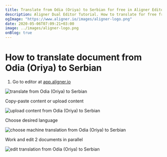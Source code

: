 ```yaml
---
title: Translate from Odia (Oriya) to Serbian for free in Aligner Editor
description: Aligner Dual Editor Tutorial. How to translate for free from Odia (Oriya) to Serbian. Aligner is multilingual document management platform. 
ogImage: "https://www.aligner.io/images/aligner-logo.png"
date: 2020-05-06T07:09:21+03:00
image: ../images/aligner-logo.png
onBlog: true
---
```


# How to translate document from Odia (Oriya) to Serbian

1. Go to editor at [app.aligner.io](https://app.aligner.io "Aligner App web page")

![translate from Odia (Oriya) to Serbian](../aligner-blank-editor.png "translate from Odia (Oriya) to Serbian")

Copy-paste content or upload content

![upload content from Odia (Oriya) to Serbian](../aligner-uploaded-document.png "upload content from Odia (Oriya) to Serbian")

Choose desired language

![choose machine translation from Odia (Oriya) to Serbian](../aligner-language-dropdown.png "choose machine translation from Odia (Oriya) to Serbian")

Work and edit 2 documents in parallel

![edit translation from Odia (Oriya) to Serbian](../aligner-double-sitded-editor.png "edit translation from Odia (Oriya) to Serbian")

